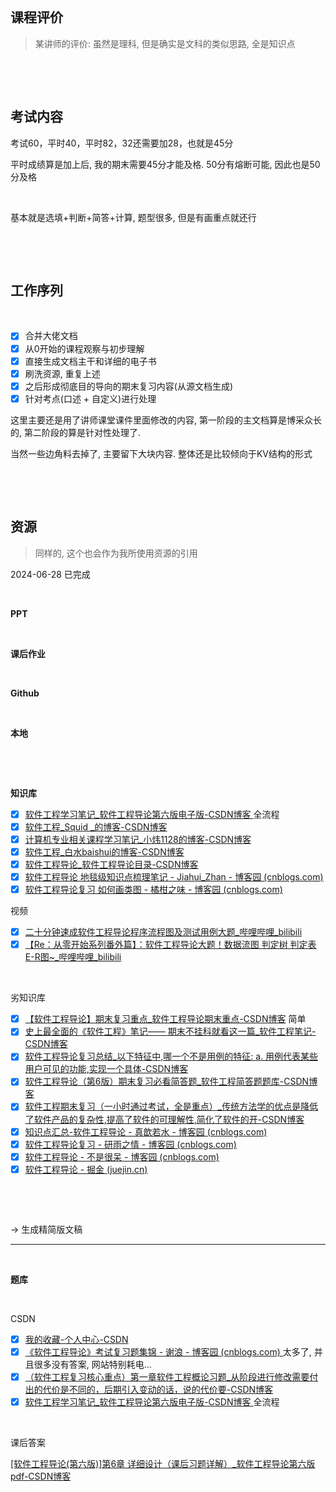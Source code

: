 ‍

‍

## 课程评价

> 某讲师的评价: 虽然是理科, 但是确实是文科的类似思路, 全是知识点

‍

‍

## 考试内容

考试60，平时40，平时82，32还需要加28，也就是45分

平时成绩算是加上后, 我的期末需要45分才能及格. 50分有熔断可能, 因此也是50分及格

‍

基本就是选填+判断+简答+计算, 题型很多, 但是有画重点就还行

‍

‍

## 工作序列

‍

* [X] 合并大佬文档
* [X] 从0开始的课程观察与初步理解
* [X] 直接生成文档主干和详细的电子书
* [X] 刷洗资源, 重复上述
* [X] 之后形成彻底目的导向的期末复习内容(从源文档生成)
* [X] 针对考点(口述 + 自定义)进行处理

这里主要还是用了讲师课堂课件里面修改的内容, 第一阶段的主文档算是博采众长的, 第二阶段的算是针对性处理了. 

当然一些边角料去掉了, 主要留下大块内容. 整体还是比较倾向于KV结构的形式

‍

‍

## 资源

> 同样的, 这个也会作为我所使用资源的引用

2024-06-28    已完成

‍

**PPT**

‍

**课后作业**

‍

**Github**

‍

**本地**

‍

‍

**知识库**

* [X] [软件工程学习笔记_软件工程导论第六版电子版-CSDN博客    ](https://blog.csdn.net/qq_39183034/article/details/122793073)全流程
* [X] [软件工程_Squid _的博客-CSDN博客](https://blog.csdn.net/weixin_43142450/category_10851878.html)
* [X] [计算机专业相关课程学习笔记_小炜1128的博客-CSDN博客](https://tongchaowei.blog.csdn.net/category_12209080_2.html)
* [X] [软件工程_白水baishui的博客-CSDN博客](https://blog.csdn.net/baishuiniyaonulia/category_9760726.html)
* [X] [软件工程导论_软件工程导论目录-CSDN博客](https://blog.csdn.net/weixin_42139734/article/details/91606559)
* [X] [软件工程导论 地毯级知识点梳理笔记 - Jiahui_Zhan - 博客园 (cnblogs.com)](https://www.cnblogs.com/zhanjiahui/p/13975207.html)
* [X] [软件工程导论复习 如何画类图 - 橘柑之味 - 博客园 (cnblogs.com)](https://www.cnblogs.com/frankzone/p/8017795.html)

视频

* [X] [二十分钟速成软件工程导论程序流程图及测试用例大题_哔哩哔哩_bilibili](https://www.bilibili.com/video/BV1uZ4y1t7JX/?p=4&vd_source=56e3f829986e52eb0b495d1dfe3bdc42)
* [X] [【Re：从零开始系列番外篇】：软件工程导论大题！数据流图 判定树 判定表 E-R图~_哔哩哔哩_bilibili](https://www.bilibili.com/video/BV1iL41177bW/?spm_id_from=333.788.recommend_more_video.2&vd_source=56e3f829986e52eb0b495d1dfe3bdc42)

‍

劣知识库

* [X] [【软件工程导论】期末复习重点_软件工程导论期末重点-CSDN博客](https://blog.csdn.net/qq_46092061/article/details/122021774) 简单
* [X] [史上最全面的《软件工程》笔记—— 期末不挂科就看这一篇_软件工程笔记-CSDN博客](https://blog.csdn.net/qq_42745659/article/details/122562731)
* [X] [软件工程导论复习总结_以下特征中,哪一个不是用例的特征: a. 用例代表某些用户可见的功能,实现一个具体-CSDN博客](https://blog.csdn.net/weixin_43744296/article/details/110871796)
* [X] [软件工程导论（第6版）期末复习必看简答题_软件工程简答题题库-CSDN博客](https://blog.csdn.net/qq_64359499/article/details/134608767)
* [X] [软件工程期末复习（一小时通过考试，全是重点）_传统方法学的优点是降低了软件产品的复杂性,提高了软件的可理解性,简化了软件的开-CSDN博客](https://blog.csdn.net/m0_57099044/article/details/121640305)
* [X] [知识点汇总-软件工程导论 - 真歆若水 - 博客园 (cnblogs.com)](https://www.cnblogs.com/zhenxinruoshui/p/13362150.html)
* [X] [软件工程导论复习 - 研雨之情 - 博客园 (cnblogs.com)](https://www.cnblogs.com/dys6/p/11349158.html)
* [X] [软件工程导论 - 不是很呆 - 博客园 (cnblogs.com)](https://www.cnblogs.com/wangxuelin/p/10046747.html)
* [X] [软件工程导论 - 掘金 (juejin.cn)](https://juejin.cn/post/7062512262094782501?searchId=20240614093043015F348FE5DA79606DFF)

‍

‍

-> 生成精简版文稿

---

‍

**题库**

‍

CSDN

* [X] [我的收藏-个人中心-CSDN](https://i.csdn.net/#/user-center/collection-list?type=1&folder=38570218&key=1)
* [X] [《软件工程导论》考试复习题集锦 - 谢浪 - 博客园 (cnblogs.com)    ](https://www.cnblogs.com/aiwandianao/p/10446033.html)太多了, 并且很多没有答案, 网站特别耗电...
* [X] [（软件工程复习核心重点）第一章软件工程概论习题_从阶段进行修改需要付出的代价是不同的，后期引入变动的话，说的代价要-CSDN博客](https://blog.csdn.net/qq_39183034/article/details/122798621?spm=1001.2014.3001.5501)
* [X] [软件工程学习笔记_软件工程导论第六版电子版-CSDN博客    ](https://blog.csdn.net/qq_39183034/article/details/122793073)全流程

‍

课后答案

[[软件工程导论(第六版)]第6章 详细设计（课后习题详解）_软件工程导论第六版 pdf-CSDN博客](https://blog.csdn.net/m0_53022813/article/details/129112365?spm=1001.2014.3001.5506)

‍
